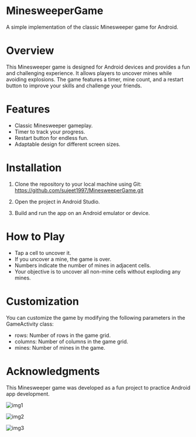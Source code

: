 # MinesweeperGame
A simple implementation of the classic Minesweeper game for Android.

# Overview
This Minesweeper game is designed for Android devices and provides a fun and challenging experience. It allows players to uncover mines while avoiding explosions. The game features a timer, mine count, and a restart button to improve your skills and challenge your friends.

# Features
- Classic Minesweeper gameplay.
- Timer to track your progress.
- Restart button for endless fun.
- Adaptable design for different screen sizes.

# Installation
1. Clone the repository to your local machine using Git:
https://github.com/sujeet1997/MinesweeperGame.git
2. Open the project in Android Studio.

3. Build and run the app on an Android emulator or device.

# How to Play
- Tap a cell to uncover it.
- If you uncover a mine, the game is over.
- Numbers indicate the number of mines in adjacent cells.
- Your objective is to uncover all non-mine cells without exploding any mines.

# Customization
You can customize the game by modifying the following parameters in the GameActivity class:

- rows: Number of rows in the game grid.
- columns: Number of columns in the game grid.
- mines: Number of mines in the game.

# Acknowledgments
This Minesweeper game was developed as a fun project to practice Android app development.

![img1](https://github.com/sujeet1997/MinesweeperGame/assets/81901334/1b6c152f-92b4-442c-9542-86e88388f3e0)


![img2](https://github.com/sujeet1997/MinesweeperGame/assets/81901334/a1c9c6c1-4520-4de6-8cfc-7f84fd29a89e)


![img3](https://github.com/sujeet1997/MinesweeperGame/assets/81901334/c7dba52e-ae3c-429a-a74f-fcc989443aa8)
